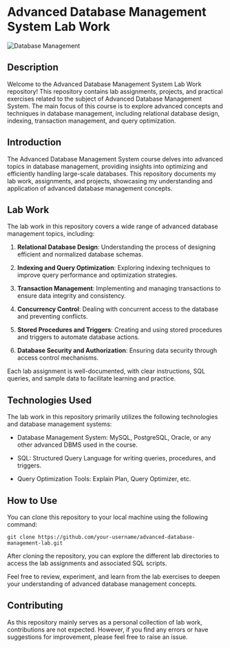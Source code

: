 # Advanced Database Management System Lab Work

![Database Management](https://your-image-url.com)

## Description

Welcome to the Advanced Database Management System Lab Work repository! This repository contains lab assignments, projects, and practical exercises related to the subject of Advanced Database Management System. The main focus of this course is to explore advanced concepts and techniques in database management, including relational database design, indexing, transaction management, and query optimization.

## Introduction

The Advanced Database Management System course delves into advanced topics in database management, providing insights into optimizing and efficiently handling large-scale databases. This repository documents my lab work, assignments, and projects, showcasing my understanding and application of advanced database management concepts.

## Lab Work

The lab work in this repository covers a wide range of advanced database management topics, including:

1. **Relational Database Design**: Understanding the process of designing efficient and normalized database schemas.

2. **Indexing and Query Optimization**: Exploring indexing techniques to improve query performance and optimization strategies.

3. **Transaction Management**: Implementing and managing transactions to ensure data integrity and consistency.

4. **Concurrency Control**: Dealing with concurrent access to the database and preventing conflicts.

5. **Stored Procedures and Triggers**: Creating and using stored procedures and triggers to automate database actions.

6. **Database Security and Authorization**: Ensuring data security through access control mechanisms.

Each lab assignment is well-documented, with clear instructions, SQL queries, and sample data to facilitate learning and practice.

## Technologies Used

The lab work in this repository primarily utilizes the following technologies and database management systems:

- Database Management System: MySQL, PostgreSQL, Oracle, or any other advanced DBMS used in the course.

- SQL: Structured Query Language for writing queries, procedures, and triggers.

- Query Optimization Tools: Explain Plan, Query Optimizer, etc.

## How to Use

You can clone this repository to your local machine using the following command:

```
git clone https://github.com/your-username/advanced-database-management-lab.git
```

After cloning the repository, you can explore the different lab directories to access the lab assignments and associated SQL scripts.

Feel free to review, experiment, and learn from the lab exercises to deepen your understanding of advanced database management concepts.

## Contributing

As this repository mainly serves as a personal collection of lab work, contributions are not expected. However, if you find any errors or have suggestions for improvement, please feel free to raise an issue.
